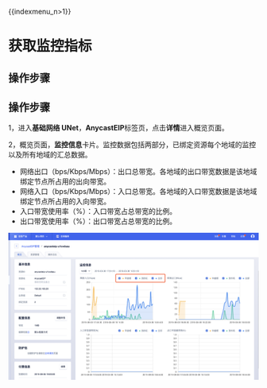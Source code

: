 {{indexmenu_n>1}}

# 获取监控指标

## 操作步骤

## 操作步骤
1，进入**基础网络 UNet**，**AnycastEIP**标签页，点击**详情**进入概览页面。

2，概览页面，**监控信息**卡片。监控数据包括两部分，已绑定资源每个地域的监控以及所有地域的汇总数据。

* 网络出口（bps/Kbps/Mbps）：出口总带宽。各地域的出口带宽数据是该地域绑定节点所占用的出向带宽。
* 网络入口（bps/Kbps/Mbps）：入口总带宽。各地域的入口带宽数据是该地域绑定节点所占用的入向带宽。
* 入口带宽使用率（%）：入口带宽占总带宽的比例。
* 出口带宽使用率（%）：出口带宽占总带宽的比例。

![](/images/monitor01.png)


